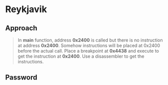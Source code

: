 
# Reykjavik

## Approach

> In **main** function, address **0x2400** is called but there is no instruction at address **0x2400**. Somehow instructions will be placed at 0x2400 before the actual call. Place a breakpoint at **0x4438** and execute to get the instruction at **0x2400**. Use a disassembler to get the instructions.

## Password

>
